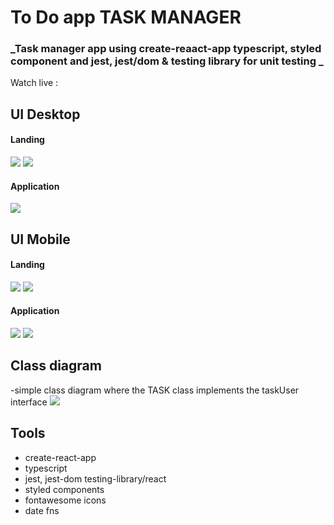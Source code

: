 # To Do app TASK MANAGER

### _Task manager app using create-reaact-app typescript, styled component and jest, jest/dom & testing library  for unit testing _  
 Watch live :

 
## UI Desktop 

#### Landing
![](https://jdcastaneda.ml/tienda/wp-content/uploads/2022/04/task-desktop-user-0.png)
![](https://jdcastaneda.ml/tienda/wp-content/uploads/2022/04/task-desktop-user-1.png)

#### Application
![](https://jdcastaneda.ml/tienda/wp-content/uploads/2022/04/task-desktop-user-2.png)


## UI Mobile

#### Landing
![](https://jdcastaneda.ml/tienda/wp-content/uploads/2022/04/task-mobile-1.png)
![](https://jdcastaneda.ml/tienda/wp-content/uploads/2022/04/task-mobile-2.png)

#### Application
![](https://jdcastaneda.ml/tienda/wp-content/uploads/2022/04/task-mobile-user-1.png)
![](https://jdcastaneda.ml/tienda/wp-content/uploads/2022/04/task-mobile-2.png)

## Class diagram
-simple class diagram where the TASK class implements the taskUser interface
![](https://jdcastaneda.ml/tienda/wp-content/uploads/2022/04/class-diagramto-do-app.png)


## Tools
- create-react-app
- typescript
- jest, jest-dom testing-library/react
- styled components
- fontawesome icons
- date fns
